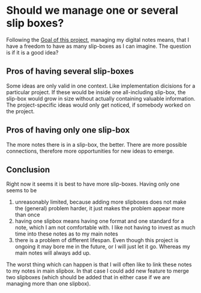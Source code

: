 [000001]: 000001.md

# Should we manage one or several slip boxes?

Following the [Goal of this project][000001], managing my digital notes means,
that I have a freedom to have as many slip-boxes as I can imagine. The question
is if it is a good idea?

## Pros of having several slip-boxes

Some ideas are only valid in one context. Like implementation dicisions for a
particular project. If these would be inside one all-including slip-box, the
slip-box would grow in size without actually containing valuable information.
The project-specific ideas would only get noticed, if somebody worked on the
project.

## Pros of having only one slip-box

The more notes there is in a slip-box, the better. There are more possible
connections, therefore more opportunities for new ideas to emerge.

## Conclusion

Right now it seems it is best to have more slip-boxes. Having only one seems to
be

1. unreasonably limited, because adding more slipboxes does not make the
   (general) problem harder, it just makes the problem appear more than once
2. having one slipbox means having one format and one standard for a note, which
   I am not comfortable with. I like not having to invest as much time into
   these notes as to my main notes
3. there is a problem of different lifespan. Even though this project is ongoing
   it may bore me in the future, or I will just let it go. Whereas my main notes
   will always add up.

The worst thing which can happen is that I will often like to link these notes
to my notes in main slipbox. In that case I could add new feature to merge two
slipboxes (which should be added that in either case if we are managing more
than one slipbox).
